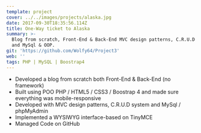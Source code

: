 ```yaml
---
template: project
cover: ../../images/projects/alaska.jpg
date: 2017-09-30T18:35:56.114Z
title: One-Way ticket to Alaska
summary: >-
  Blog from scratch, Front-End & Back-End MVC design patterns, C.R.U.D system
  and MySql & OOP.
git: 'https://github.com/Wolfy64/Project3'
web: ''
tags: PHP | MySQL | Boostrap4
---
```


- Developed a blog from scratch both Front-End & Back-End (no framework)
- Built using POO PHP / HTML5 / CSS3 / Boostrap 4 and made sure everything was mobile-responsive
- Developed with MVC design patterns, C.R.U.D system and MySql / phpMyAdmin
- Implemented a WYSIWYG interface-based on TinyMCE
- Managed Code on GitHub
